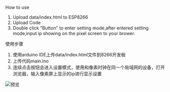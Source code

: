 How to use 
1. Upload data/index.html to ESP8266 
2. Upload Code  
3. Double click "Button" to enter setting mode,after entered setting mode,input ip showing on the pixel screen to your brower.

使用步骤
1. 使用arduino IDE上传data/index.html文件到8266开发板
2. 上传代码main.ino 
3. 连续点击按钮会进入设置模式，使用和像素时钟在同一个局域网的设备，打开浏览器，输入像素屏上显示的ip进行显示设置


![预览](https://raw.githubusercontent.com/zczcyc0201/CrabPixelClock/master/preview/time.JPG) 